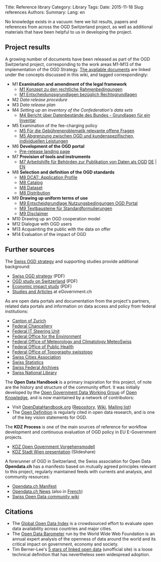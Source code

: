 Title: Reference library
Category: Library
Tags:
Date: 2015-11-18
Slug: references
Authors:
Summary:
Lang: en

No knowledge exists in a vacuum: here we list results, papers and references from across the OGD Switzerland project, as well as additional materials that have been helpful to us in developing the project.

## Project results

A growing number of documents have been released as part of the OGD Switzerland project, corresponding to the work areas M1-M13 of the implementation of the OGD Strategy. [The available documents](http://www.egovernment.ch/umsetzung/00881/00883/01112/index.html?lang=en) are linked under the concepts discussed in this wiki, and tagged correspondingly:

* M1 **Examination and amendment of the legal framework**
    - [M1 Konzept zu den rechtliche Rahmenbedingungen](/ref-m1-rechtliche-rahmen-de)
    - [M1 Entscheidungsgrundlagen bezüglich Rechtsgrundlagen](/ref-m1-entscheid-rechtsgrundlagen-de)
* M2 *Data release procedure*
* M3 *Data release plan*
* M4 *Setting up an inventory of the Confederation's data sets*
  - [M4 Bericht über Datenbestände des Bundes - Grundlagen für ein Inventar](/ref-m4-datebestaende-bund-de)
* M5 Examination of the fee-charging policy
  - [M5 Für die Gebührenproblematik relevante offene Fragen](/ref-m5-gebuehrenproblematik-de)
  - [M5 Abgrenzung zwischen OGD und kundenspezifischen, individuellen Leistungen](/ref-m5-abgrenzung-leistungen-de)
* M6 **Development of the OGD portal**
  - [Pre-release landing page](http://ogdch.github.io)
* M7 **Provision of tools and instruments**
  - [M7 Arbeitshilfe für Behörden zur Publikation von Daten als OGD](/ref-m7-recht-arbeitshilfe-de) [DE](/ref-m7-recht-arbeitshilfe-de) | [EN](/ref-m7-recht-arbeitshilfe-en)
* M8 **Selection and definition of the OGD standards**
  - [M8 DCAT: Application Profile](/ref-m8-dcat-application-en)
  - [M8 Catalog](/ref-m8-catalog-de)
  - [M8 Dataset](/ref-m8-dataset-de)
  - [M8 Distribution](/ref-m8-distribution-de)
* M9 **Drawing up uniform terms of use**
  - [M9 Entscheidgrundlage Nutzungsbedingungen OGD Portal](/ref-m9-entscheid-nutzungsbedingungen-de)
  - [M9 Textbausteine für Standardformulierungen](/ref-m9-standardformulierungen-de)
  - [M9 Disclaimer](/ref-m9-disclaimer-de)
* M10 Drawing up an OGD cooperation model
* M12 Dialogue with OGD users
* M13 Acquainting the public with the data on offer
* M14 Evaluation of the impact of OGD

## Further sources

The [Swiss OGD strategy](http://www.egovernment.ch/umsetzung/00881/00883/index.html?lang=en) and supporting studies provide additional background:

- [Swiss OGD strategy](http://www.egovernment.ch/umsetzung/00881/00883/index.html?lang=en&download=NHzLpZeg7t,lnp6I0NTU042l2Z6ln1ad1IZn4Z2qZpnO2Yuq2Z6gpJCDdXx4fWym162epYbg2c_JjKbNoKSn6A--) (PDF)
- [OGD study on Switzerland](http://www.egovernment.ch/umsetzung/00881/00883/index.html?lang=en&download=NHzLpZeg7t,lnp6I0NTU042l2Z6ln1ad1IZn4Z2qZpnO2Yuq2Z6gpJCDdXx4f2ym162epYbg2c_JjKbNoKSn6A--) (PDF)
- [Economic impact study](http://www.egovernment.ch/umsetzung/00881/00883/index.html?lang=en&download=NHzLpZeg7t,lnp6I0NTU042l2Z6ln1ad1IZn4Z2qZpnO2Yuq2Z6gpJCDdYF2fmym162epYbg2c_JjKbNoKSn6A--) (PDF)
- [Studies and Articles](http://www.egovernment.ch/dokumentation/studien/index.html?lang=en) at eGovernment.ch

As are open data portals and documentation from the project's partners, related data portals and information on data access and policy from federal institutions:

- [Canton of Zurich](http://www.zh.ch/internet/de/rechtliche_grundlagen/oeffentlichkeitsprinzip/informationszugang.html#a-content)
- [Federal Chancellery](http://www.bk.admin.ch/themen/07075/07084/index.html?lang=de)
- [Federal IT Steering Unit](http://www.isb.admin.ch/dokumentation/amtl_dokumente/index.html?lang=de)
- [Federal Office for the Environment](http://www.bafu.admin.ch/gis/02911/index.html?lang=de)
- [Federal Office of Meteorology and Climatology MeteoSwiss](http://www.meteoschweiz.admin.ch/web/en/services/data_portal.html)
- [Federal Office of Public Health](http://www.bag.admin.ch/dienstleistungen/14428/index.html?lang=de)
- [Federal Office of Topography swisstopo](http://www.geo.admin.ch/)
- [Swiss Cities Association](http://uniondesvilles.ch/de/Info/Dokumentation/Statistik_der_Schweizer_Stadte)
- [Swiss Statistics](http://www.bfs.admin.ch/bfs/portal/en/index/infothek.html)
- [Swiss Federal Archives](http://www.bar.admin.ch/dienstleistungen/00823/01912/index.html?lang=en)
- [Swiss National Library](http://www.nb.admin.ch/nb_professionnel/01693/index.html?lang=en)

The **Open Data Handbook** is a primary inspiration for this project, of note are the history and structure of the community effort. It was initially developed by the [Open Government Data Working Group](http://opengovernmentdata.org/) of [Open Knowledge](http://okfn.org), and is now maintained by a network of contributors:

- Visit [OpenDataHandbook.org](http://opendatahandbook.org/) ([Repository](https://github.com/okfn/opendatahandbook/), [Wiki](http://wiki.okfn.org/Projects/Open_Data_Handbook), [Mailing list](https://lists.okfn.org/mailman/listinfo/open-data-handbook))
- The [Open Definition](http://opendefinition.org/) is regularly cited in open data research, and is one of the key vision statements for OGD.

The **KDZ Process** is one of the main sources of reference for workflow development and continuous evaluation of OGD policy in EU E-Government projects.

- [KDZ Open Government Vorgehensmodell](http://kdz.eu/de/open-government-vorgehensmodell)
- [KDZ Stadt Wien presentation](http://www.slideshare.net/ogd-dachli/kdz-stadt-wien-open-government-vorgehensmodell) (Slideshare)

A forerunner of OGD in Switzerland, the Swiss association for Open Data **Opendata.ch** has a manifesto based on mutually agreed principles relevant to this project, regularly maintained feeds with currents and analysis, and community resources:

- [Opendata.ch Manifest](http://opendata.ch/organisation/manifest/)
- [Opendata.ch News](http://opendata.ch/) (also in [French](http://fr.opendata.ch/))
- [Swiss Open Data community wiki](http://make.opendata.ch/wiki)

## Citations

- The [Global Open Data Index](http://census.okfn.org) is a crowdsourced effort to evaluate open data availability across countries and major cities.
- The [Open Data Barometer](http://www.opendataresearch.org/barometer) run by the World Wide Web Foundation is an annual expert analysis of the openness of data around the world and its critical impact on government, economy and society.
- Tim Berner-Lee's [5 stars of linked open data](http://5stardata.info/) (unofficial site) is a loose technical definition that has nevertheless seen widespread adoption.
